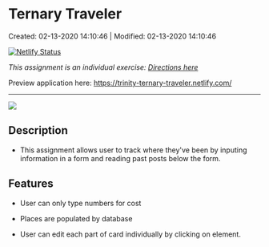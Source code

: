 # Ternary Traveler

Created: 02-13-2020 14:10:46 | Modified: 02-13-2020 14:10:46

[![Netlify Status](https://api.netlify.com/api/v1/badges/355485d0-6c60-4d87-972b-27f2bda7a895/deploy-status)](https://app.netlify.com/sites/trinity-ternary-traveler/deploys)

*This assignment is an individual exercise: [Directions here](directions.md)*

Preview application here: https://trinity-ternary-traveler.netlify.com/

***

![](screenshot.png)
## Description
- This assignment allows user to track where they've been by inputing information in a form and reading past posts below the form. 

## Features
- User can only type numbers for cost

- Places are populated by database

- User can edit each part of card individually by clicking on element.
